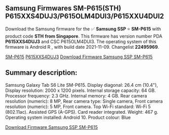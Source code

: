 <h2>Samsung Firmwares SM-P615(STH) P615XXS4DUJ3/P615OLM4DUI3/P615XXU4DUI2</h2>
Download the Samsung firmware for the ✅ <strong>Samsung SSP </strong> ⭐ <strong>SM-P615</strong> with product code <strong>STH</strong> <strong> from Singapore</strong>. This firmware has version number PDA <strong>P615XXS4DUJ3</strong> and CSC P615OLM4DUI3. The operating system of this firmware is Android R , with build date 2021-11-09. Changelist <strong>22495969</strong>.


[SM-P615](https://samfirm.shop/samsung/model/SM-P615)
[P615XXS4DUJ3](https://samfirm.shop/samsung/pda/P615XXS4DUJ3)
[Download Firmware Samsung SSP SM-P615](https://samfirm.shop/samsung/firmware/472815)
<h2>Summary description:</h2>
<p>Samsung Galaxy Tab S6 Lite SM-P615. Display diagonal: 26.4 cm (10.4"), Display resolution: 2000 x 1200 pixels. Internal storage capacity: 64 GB. Processor frequency: 2.3 GHz. Internal memory: 4 GB. Rear camera resolution (numeric): 8 MP, Rear camera type: Single camera, Front camera resolution (numeric): 5 MP, Front camera. Top Wi-Fi standard: Wi-Fi 5 (802.11ac). Assisted GPS (A-GPS). Card reader integrated. Weight: 467 g. Operating system installed: Android 10. Product colour: Blue</p>


[Download Firmware Samsung SSP SM-P615](https://samfirm.shop/samsung/firmware/472815)
